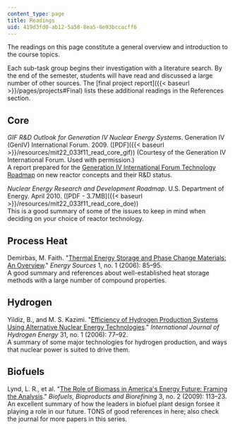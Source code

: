 ```yaml
---
content_type: page
title: Readings
uid: 419d3fd0-ab12-5a58-8ea5-8e93bccacff6
---
```


The readings on this page constitute a general overview and introduction to the course topics.

Each sub-task group begins their investigation with a literature search. By the end of the semester, students will have read and discussed a large number of other sources. The [final project report]({{< baseurl >}}/pages/projects#Final) lists these additional readings in the References section.

Core
----

_GIF R&D Outlook for Generation IV Nuclear Energy Systems_. Generation IV (GenIV) International Forum. 2009. ([PDF]({{< baseurl >}}/resources/mit22_033f11_read_core_gif)) (Courtesy of the Generation IV International Forum. Used with permission.)  
A report prepared for the [Generation IV International Forum Technology Roadmap](https://www.gen-4.org/gif/upload/docs/application/pdf/2014-03/gif-tru2014.pdf) on new reactor concepts and their R&D status.

_Nuclear Energy Research and Development Roadmap_. U.S. Department of Energy. April 2010. ([PDF - 3.7MB]({{< baseurl >}}/resources/mit22_033f11_read_core_doe))  
This is a good summary of some of the issues to keep in mind when deciding on your choice of reactor technology.

Process Heat
------------

Demirbas, M. Faith. "[Thermal Energy Storage and Phase Change Materials: An Overview](http://dx.doi.org/10.1080/009083190881481)." _Energy Sources_ 1, no. 1 (2006): 85–95.  
A good summary and references about well-established heat storage methods with a large number of compound properties.

Hydrogen
--------

Yildiz, B., and M. S. Kazimi. "[Efficiency of Hydrogen Production Systems Using Alternative Nuclear Energy Technologies](http://dx.doi.org/10.1016/j.ijhydene.2005.02.009)." _International Journal of Hydrogen Energy_ 31, no. 1 (2006): 77–92.  
A summary of some major technologies for hydrogen production, and ways that nuclear power is suited to drive them.

Biofuels
--------

Lynd, L. R., et al. "[The Role of Biomass in America's Energy Future: Framing the Analysis](http://dx.doi.org/10.1002/bbb.134)." _Biofuels, Bioproducts and Biorefining_ 3, no. 2 (2009): 113–23.  
An excellent summary of how the leaders in biofuel plant design forsee it playing a role in our future. TONS of good references in here; also check the journal for more papers in this series.
